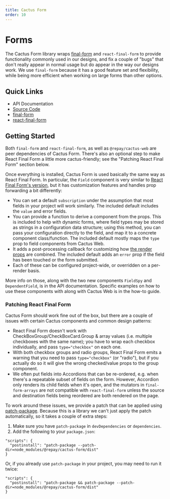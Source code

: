 ```yaml
---
title: Cactus Form
order: 10
---
```


# Forms

The Cactus Form library wraps [final-form](https://final-form.org) and `react-final-form`
to provide functionality commonly used in our designs, and fix a couple of "bugs"
that don't really appear in normal usage but do appear in the way our designs work.
We use `final-form` because it has a good feature set and flexibility,
while being more efficient when working on large forms than other options.

## Quick Links

- <a to='./api-documentation/'>API Documentation</a>
- [Source Code](../../modules/cactus-form/)
- [final-form](https://final-form.org)
- [react-final-form](https://final-form.org/react)

## Getting Started

Both `final-form` and `react-final-form`, as well as `@repay/cactus-web` are peer dependencies of Cactus Form.
There's also an optional step to make React Final Form a little more cactus-friendly;
see the "Patching React Final Form" section below.

Once everything is installed, Cactus Form is used basically the same way as React Final Form.
In particular, the `Field` component is very similar to
[React Final Form's version](https://final-form.org/docs/react-final-form/api/Field),
but it has customization features and handles prop forwarding a bit differently:

- You can set a default `subscription` under the assumption that most fields in your project will work similarly. The included default includes the `value` and error fields.
- You can provide a function to derive a component from the props. This is included to help with dynamic forms, where field types may be stored as strings in a configuration data structure; using this method, you can pass your configuration directly to the field, and map it to a concrete component class/function. The included default mostly maps the `type` prop to field components from Cactus Web.
- It adds a post-processing callback for customizing how [the render props](https://final-form.org/docs/react-final-form/types/FieldRenderProps) are combined. The included default adds an `error` prop if the field has been touched or the form submitted.
- Each of these can be configured project-wide, or overridden on a per-render basis.

More info on those, along with the two new components `FieldSpy` and `DependentField`,
is in the <a to='./api-documentation/'>API documentation</a>. Specific examples on how to use these components with along with Cactus Web is in the <a to='/how-tos/forms/'>how-to guide</a>.

### Patching React Final Form

Cactus Form should work fine out of the box, but there are a couple of issues
with certain Cactus components and common design patterns:

- React Final Form doesn't work with CheckBoxGroup/CheckBoxCard.Group & array values (i.e. multiple checkboxes with the same name); you have to wrap each checkbox individually, and pass `type="checkbox"` on each one.
- With both checkbox groups and radio groups, React Final Form emits a warning that you need to pass `type="checkbox"` (or "radio"), but if you actually do so it will give the wrong checked/value props to the group component.
- We often put fields into Accordions that can be re-ordered, e.g. when there's a repeatable subset of fields on the form. However, Accordion only renders its child fields when it's open, and the mutators in `final-form-arrays` are not compatible with `react-final-form` unless the source and destination fields being reordered are both rendered on the page.

To work around these issues, we provide a patch that can be applied using [patch-package](https://www.npmjs.com/package/patch-package).
Because this is a library we can't just apply the patch automatically, so it takes a couple of extra steps:

1. Make sure you have `patch-package` in `devDependencies` or `dependencies`.
2. Add the following to your `package.json`:

```
"scripts": {
  "postinstall": "patch-package --patch-dir=node_modules/@repay/cactus-form/dist"
}
```

Or, if you already use `patch-package` in your project, you may need to run it twice:

```
"scripts": {
  "postinstall": "patch-package && patch-package --patch-dir=node_modules/@repay/cactus-form/dist"
}
```
